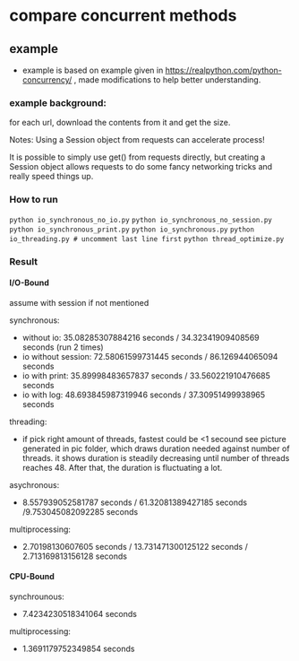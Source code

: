 # compare concurrent methods

## example
- example is based on example given in https://realpython.com/python-concurrency/ , made modifications to help better understanding.

### example background:
for each url, download the contents from it and get the size.

Notes: 
Using a Session object from requests can accelerate process!

It is possible to simply use get() from requests directly, but creating a Session object allows requests to do some fancy networking tricks and really speed things up.

### How to run
`python io_synchronous_no_io.py`
`python io_synchronous_no_session.py`
`python io_synchronous_print.py`
`python io_synchronous.py`
`python io_threading.py # uncomment last line first` 
`python thread_optimize.py`



### Result
#### I/O-Bound
assume with session if not mentioned

synchronous:
- without io: 35.08285307884216 seconds / 34.32341909408569 seconds  (run 2 times)
- io without session: 72.58061599731445 seconds / 86.126944065094 seconds
- io with print: 35.89998483657837 seconds / 33.560221910476685 seconds
- io with log: 48.693845987319946 seconds / 37.30951499938965 seconds


threading:
- if pick right amount of threads, fastest could be <1 secound 
see picture generated in pic folder, which draws duration needed against number of threads.
it shows duration is steadily decreasing until number of threads reaches 48. After that, the duration is fluctuating a lot.

asychronous:
- 8.557939052581787 seconds / 61.32081389427185 seconds /9.753045082092285 seconds 

multiprocessing:
- 2.70198130607605 seconds / 13.731471300125122 seconds / 2.713169813156128 seconds

#### CPU-Bound
synchrounous:
- 7.4234230518341064 seconds

multiprocessing:
- 1.3691179752349854 seconds



